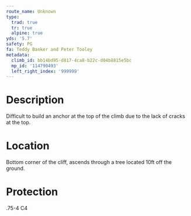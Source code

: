 ```yaml
---
route_name: Unknown
type:
  trad: true
  tr: true
  alpine: true
yds: '5.7'
safety: PG
fa: Teddy Banker and Peter Tooley
metadata:
  climb_id: bb14bd95-d817-4ca8-b22c-d04b8815e5bc
  mp_id: '114790493'
  left_right_index: '999999'
---
```

# Description
Difficult to build an anchor at the top of the climb due to the lack of cracks at the top.

# Location
Bottom corner of the cliff, ascends through a tree located 10ft off the ground.

# Protection
.75-4 C4

